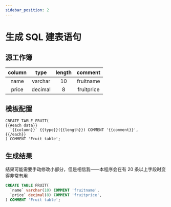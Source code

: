 ```yaml
---
sidebar_position: 2
---
```


# 生成 SQL 建表语句

## 源工作簿

| column |  type   | length |  comment   |
| :----: | :-----: | :----: | :--------: |
|  name  | varchar |   10   | fruitname  |
| price  | decimal |   8    | fruitprice |

## 模板配置

```plain
CREATE TABLE FRUIT(
{{#each data}}
  `{{column}}` {{type}}({{length}}) COMMENT '{{comment}}',
{{/each}}
) COMMENT 'Fruit table';
```

## 生成结果

结果可能需要手动修改小部分，但是相信我——本程序会在有 20 条以上字段时变得非常有用

```sql
CREATE TABLE FRUIT(
  `name` varchar(10) COMMENT 'fruitname',
  `price` decimal(8) COMMENT 'fruitprice',
) COMMENT 'Fruit table';
```
